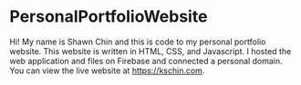 # PersonalPortfolioWebsite
Hi! My name is Shawn Chin and this is code to my personal portfolio website. This website is written in HTML, CSS, and Javascript. I hosted the web application and files on Firebase and connected a personal domain. You can view the live website at https://kschin.com. 
